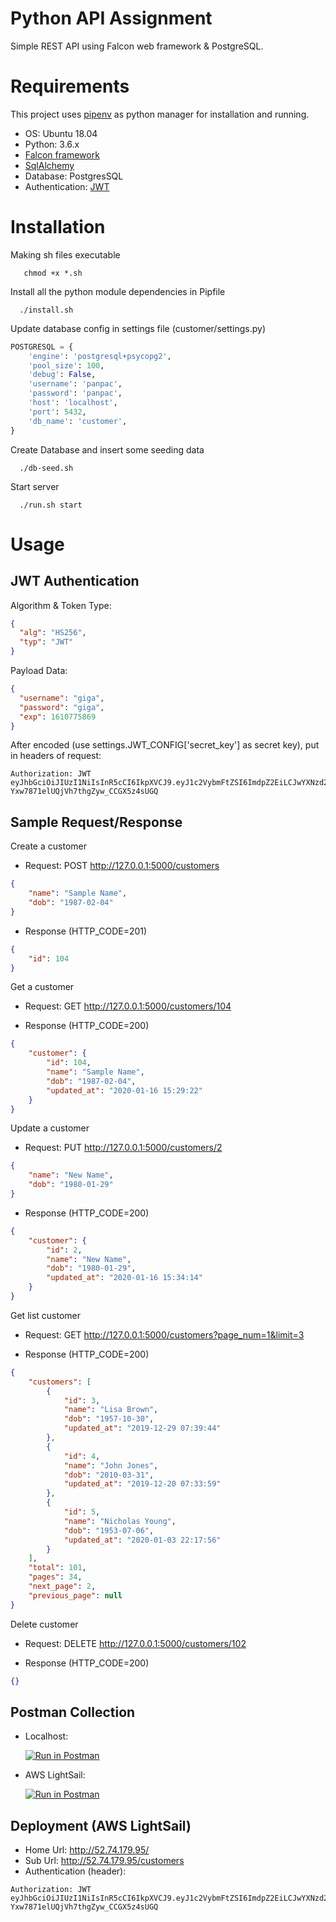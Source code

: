 Python API Assignment
===============================

Simple REST API using Falcon web framework & PostgreSQL.

Requirements
============
This project uses [pipenv](https://pipenv.readthedocs.io/en/latest/) as python manager for installation and running.
 
- OS: Ubuntu 18.04
- Python: 3.6.x
- [Falcon framework](https://falconframework.org/)
- [SqlAlchemy](https://www.sqlalchemy.org/)
- Database: PostgresSQL
- Authentication: [JWT](https://jwt.io/introduction)

Installation
============
Making sh files executable
```
   chmod +x *.sh
```
Install all the python module dependencies in Pipfile

```
  ./install.sh
```

Update database config in settings file (customer/settings.py)
```python
POSTGRESQL = {
    'engine': 'postgresql+psycopg2',
    'pool_size': 100,
    'debug': False,
    'username': 'panpac',
    'password': 'panpac',
    'host': 'localhost',
    'port': 5432,
    'db_name': 'customer',
}
```

Create Database and insert some seeding data
```
  ./db-seed.sh
```

Start server

```
  ./run.sh start
```

Usage
=====

JWT Authentication
------
Algorithm & Token Type:
```json
{
  "alg": "HS256",
  "typ": "JWT"
}
```
Payload Data:
```json
{
  "username": "giga",
  "password": "giga",
  "exp": 1610775869
}
```
After encoded (use settings.JWT_CONFIG['secret_key'] as secret key), put in headers of request:
```
Authorization: JWT eyJhbGciOiJIUzI1NiIsInR5cCI6IkpXVCJ9.eyJ1c2VybmFtZSI6ImdpZ2EiLCJwYXNzd29yZCI6ImdpZ2EiLCJleHAiOjE2MTA3NzU4Njl9.Q4KfxBSzQ-Yxw7871elUQjVh7thgZyw_CCGX5z4sUGQ
```

Sample Request/Response
------

Create a customer
- Request: POST http://127.0.0.1:5000/customers

```json
{
	"name": "Sample Name",
	"dob": "1987-02-04"
}
```

- Response (HTTP_CODE=201)
```json
{
    "id": 104
}
```

Get a customer
- Request: GET http://127.0.0.1:5000/customers/104

- Response (HTTP_CODE=200)
```json
{
    "customer": {
        "id": 104,
        "name": "Sample Name",
        "dob": "1987-02-04",
        "updated_at": "2020-01-16 15:29:22"
    }
}
```

Update a customer
- Request: PUT http://127.0.0.1:5000/customers/2

```json
{
	"name": "New Name",
	"dob": "1980-01-29"
}
```

- Response (HTTP_CODE=200)
```json
{
    "customer": {
        "id": 2,
        "name": "New Name",
        "dob": "1980-01-29",
        "updated_at": "2020-01-16 15:34:14"
    }
}
```

Get list customer
- Request: GET http://127.0.0.1:5000/customers?page_num=1&limit=3

- Response (HTTP_CODE=200)
```json
{
    "customers": [
        {
            "id": 3,
            "name": "Lisa Brown",
            "dob": "1957-10-30",
            "updated_at": "2019-12-29 07:39:44"
        },
        {
            "id": 4,
            "name": "John Jones",
            "dob": "2010-03-31",
            "updated_at": "2019-12-20 07:33:59"
        },
        {
            "id": 5,
            "name": "Nicholas Young",
            "dob": "1953-07-06",
            "updated_at": "2020-01-03 22:17:56"
        }
    ],
    "total": 101,
    "pages": 34,
    "next_page": 2,
    "previous_page": null
}
```

Delete customer
- Request: DELETE http://127.0.0.1:5000/customers/102

- Response (HTTP_CODE=200)
```json
{}
```

Postman Collection
------
- Localhost:

    [![Run in Postman](https://run.pstmn.io/button.svg)](https://www.getpostman.com/run-collection/0f58f8a36cdfe9d99774)
    
- AWS LightSail:

    [![Run in Postman](https://run.pstmn.io/button.svg)](https://app.getpostman.com/run-collection/9b4857780d889ae80f03)

Deployment (AWS LightSail)
------
- Home Url: http://52.74.179.95/
- Sub Url: http://52.74.179.95/customers
- Authentication (header):
```
Authorization: JWT eyJhbGciOiJIUzI1NiIsInR5cCI6IkpXVCJ9.eyJ1c2VybmFtZSI6ImdpZ2EiLCJwYXNzd29yZCI6ImdpZ2EiLCJleHAiOjE2MTA3NzU4Njl9.Q4KfxBSzQ-Yxw7871elUQjVh7thgZyw_CCGX5z4sUGQ
```